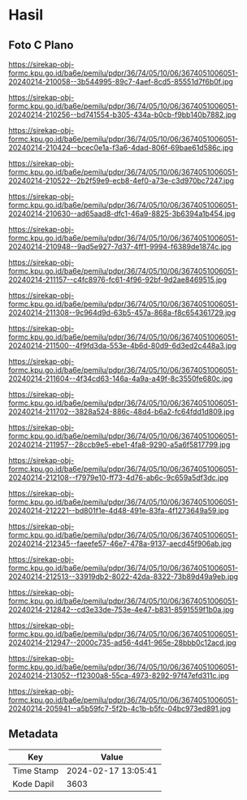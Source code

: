 # Hasil

## Foto C Plano

https://sirekap-obj-formc.kpu.go.id/ba6e/pemilu/pdpr/36/74/05/10/06/3674051006051-20240214-210058--3b544995-89c7-4aef-8cd5-85551d7f6b0f.jpg

https://sirekap-obj-formc.kpu.go.id/ba6e/pemilu/pdpr/36/74/05/10/06/3674051006051-20240214-210256--bd741554-b305-434a-b0cb-f9bb140b7882.jpg

https://sirekap-obj-formc.kpu.go.id/ba6e/pemilu/pdpr/36/74/05/10/06/3674051006051-20240214-210424--bcec0e1a-f3a6-4dad-806f-69bae61d586c.jpg

https://sirekap-obj-formc.kpu.go.id/ba6e/pemilu/pdpr/36/74/05/10/06/3674051006051-20240214-210522--2b2f59e9-ecb8-4ef0-a73e-c3d970bc7247.jpg

https://sirekap-obj-formc.kpu.go.id/ba6e/pemilu/pdpr/36/74/05/10/06/3674051006051-20240214-210630--ad65aad8-dfc1-46a9-8825-3b6394a1b454.jpg

https://sirekap-obj-formc.kpu.go.id/ba6e/pemilu/pdpr/36/74/05/10/06/3674051006051-20240214-210948--9ad5e927-7d37-4ff1-9994-f6389de1874c.jpg

https://sirekap-obj-formc.kpu.go.id/ba6e/pemilu/pdpr/36/74/05/10/06/3674051006051-20240214-211157--c4fc8976-fc61-4f96-92bf-9d2ae8469515.jpg

https://sirekap-obj-formc.kpu.go.id/ba6e/pemilu/pdpr/36/74/05/10/06/3674051006051-20240214-211308--9c964d9d-63b5-457a-868a-f8c654361729.jpg

https://sirekap-obj-formc.kpu.go.id/ba6e/pemilu/pdpr/36/74/05/10/06/3674051006051-20240214-211500--4f9fd3da-553e-4b6d-80d9-6d3ed2c448a3.jpg

https://sirekap-obj-formc.kpu.go.id/ba6e/pemilu/pdpr/36/74/05/10/06/3674051006051-20240214-211604--4f34cd63-146a-4a9a-a49f-8c3550fe680c.jpg

https://sirekap-obj-formc.kpu.go.id/ba6e/pemilu/pdpr/36/74/05/10/06/3674051006051-20240214-211702--3828a524-886c-48d4-b6a2-fc64fdd1d809.jpg

https://sirekap-obj-formc.kpu.go.id/ba6e/pemilu/pdpr/36/74/05/10/06/3674051006051-20240214-211957--28ccb9e5-ebe1-4fa8-9290-a5a6f5817799.jpg

https://sirekap-obj-formc.kpu.go.id/ba6e/pemilu/pdpr/36/74/05/10/06/3674051006051-20240214-212108--f7979e10-ff73-4d76-ab6c-9c659a5df3dc.jpg

https://sirekap-obj-formc.kpu.go.id/ba6e/pemilu/pdpr/36/74/05/10/06/3674051006051-20240214-212221--bd801f1e-4d48-491e-83fa-4f1273649a59.jpg

https://sirekap-obj-formc.kpu.go.id/ba6e/pemilu/pdpr/36/74/05/10/06/3674051006051-20240214-212345--faeefe57-46e7-478a-9137-aecd45f906ab.jpg

https://sirekap-obj-formc.kpu.go.id/ba6e/pemilu/pdpr/36/74/05/10/06/3674051006051-20240214-212513--33919db2-8022-42da-8322-73b89d49a9eb.jpg

https://sirekap-obj-formc.kpu.go.id/ba6e/pemilu/pdpr/36/74/05/10/06/3674051006051-20240214-212842--cd3e33de-753e-4e47-b831-8591559f1b0a.jpg

https://sirekap-obj-formc.kpu.go.id/ba6e/pemilu/pdpr/36/74/05/10/06/3674051006051-20240214-212947--2000c735-ad56-4d41-965e-28bbb0c12acd.jpg

https://sirekap-obj-formc.kpu.go.id/ba6e/pemilu/pdpr/36/74/05/10/06/3674051006051-20240214-213052--f12300a8-55ca-4973-8292-97f47efd311c.jpg

https://sirekap-obj-formc.kpu.go.id/ba6e/pemilu/pdpr/36/74/05/10/06/3674051006051-20240214-205941--a5b59fc7-5f2b-4c1b-b5fc-04bc973ed891.jpg


## Metadata

| Key        | Value               |
| ---------- | ------------------- |
| Time Stamp | 2024-02-17 13:05:41 |
| Kode Dapil | 3603                |



